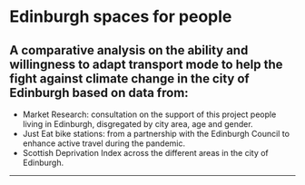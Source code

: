 # Edinburgh spaces for people

## A comparative analysis on the ability and willingness to adapt transport mode to help the fight against climate change in the city of Edinburgh based on data from:
* Market Research: consultation on the support of this project people living in Edinburgh, disgregated by city area, age and gender.
* Just Eat bike stations: from a partnership with the Edinburgh Council to enhance active travel during the pandemic.
* Scottish Deprivation Index across the different areas in the city of Edinburgh.

---
